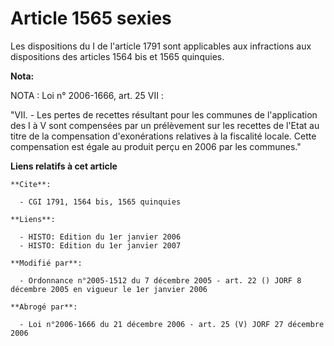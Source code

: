 # Article 1565 sexies

Les dispositions du I de l'article 1791 sont applicables aux infractions aux dispositions des articles 1564 bis et 1565
quinquies.

**Nota:**

NOTA : Loi n° 2006-1666, art. 25 VII : 

"VII. - Les pertes de recettes résultant pour les communes de l'application des I à V sont compensées par un prélèvement sur
les recettes de l'Etat au titre de la compensation d'exonérations relatives à la fiscalité locale. Cette compensation est
égale au produit perçu en 2006 par les communes."

**Liens relatifs à cet article**

	**Cite**:

	  - CGI 1791, 1564 bis, 1565 quinquies

	**Liens**:

	  - HISTO: Edition du 1er janvier 2006
	  - HISTO: Edition du 1er janvier 2007

	**Modifié par**:

	  - Ordonnance n°2005-1512 du 7 décembre 2005 - art. 22 () JORF 8 décembre 2005 en vigueur le 1er janvier 2006

	**Abrogé par**:

	  - Loi n°2006-1666 du 21 décembre 2006 - art. 25 (V) JORF 27 décembre 2006
